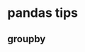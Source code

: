 # pandas tips

## groupby

<vue-embed-gist gist-id="tubone24/2a8356d58e80efa086f17c394e2e5f1f" file="groupby"/>